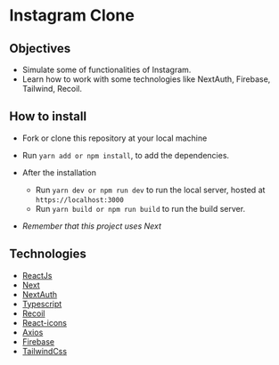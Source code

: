 # Instagram Clone

## Objectives

- Simulate some of functionalities of Instagram.
- Learn how to work with some technologies like NextAuth, Firebase, Tailwind, Recoil.

## How to install

- Fork or clone this repository at your local machine

- Run `yarn add or npm install`, to add the dependencies.

- After the installation

  - Run `yarn dev or npm run dev` to run the local server, hosted at `https://localhost:3000`
  - Run `yarn build or npm run build` to run the build server.

- _Remember that this project uses Next_

## Technologies

- [ReactJs](https://pt-br.reactjs.org/)
- [Next](https://nextjs.org/)
- [NextAuth](https://next-auth.js.org/)
- [Typescript](https://www.typescriptlang.org/)
- [Recoil](https://recoiljs.org/)
- [React-icons](https://react-icons.github.io/react-icons/)
- [Axios](https://github.com/axios/axios)
- [Firebase](https://firebase.google.com/?hl=pt)
- [TailwindCss](https://tailwindcss.com/)
